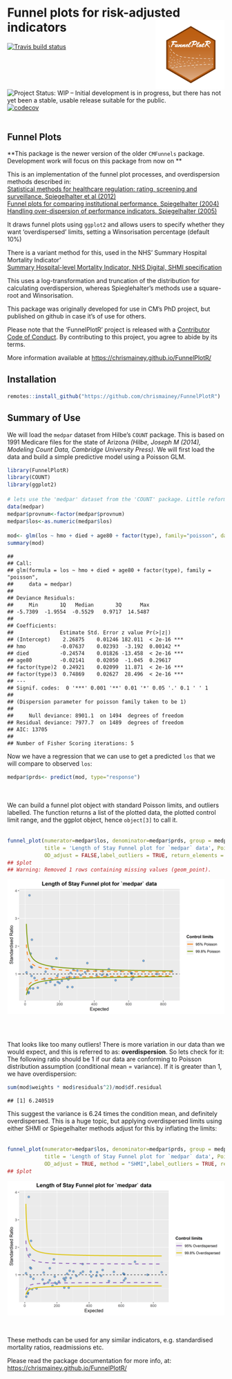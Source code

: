 
# Funnel plots for risk-adjusted indicators <img src="man/figures/logo.png" width="160px" align="right" />

<!-- badges: start -->

[![Travis build
status](https://travis-ci.org/chrismainey/FunnelPlotR.svg?branch=master)](https://travis-ci.org/chrismainey/FunnelPlotR)
![Project Status: WIP – Initial development is in progress, but there
has not yet been a stable, usable release suitable for the
public.](https://www.repostatus.org/badges/latest/wip.svg)
[![codecov](https://codecov.io/gh/chrismainey/FunnelPlotR/branch/master/graph/badge.svg)](https://codecov.io/gh/chrismainey/FunnelPlotR)
<br><br> <!-- badges: end -->

## Funnel Plots

**This package is the newer version of the older `CMFunnels` package.
Development work will focus on this package from now on **

This is an implementation of the funnel plot processes, and
overdispersion methods described in:<br> [Statistical methods for
healthcare regulation: rating, screening and surveillance. Spiegelhalter
et al
(2012)](https://rss.onlinelibrary.wiley.com/doi/full/10.1111/j.1467-985X.2011.01010.x)<br>
[Funnel plots for comparing institutional performance. Spiegelhalter
(2004)](https://onlinelibrary.wiley.com/doi/10.1002/sim.1970)<br>
[Handling over-dispersion of performance indicators. Spiegelhalter
(2005)](https://qualitysafety.bmj.com/content/14/5/347)<br>

It draws funnel plots using `ggplot2` and allows users to specify
whether they want ‘overdispersed’ limits, setting a Winsorisation
percentage (default 10%)

There is a variant method for this, used in the NHS’ Summary Hospital
Mortality Indicator’<br> [Summary Hospital-level Mortality Indicator,
NHS Digital, SHMI
specification](https://digital.nhs.uk/data-and-information/publications/ci-hub/summary-hospital-level-mortality-indicator-shmi)
<br>

This uses a log-transformation and truncation of the distribution for
calculating overdispersion, whereas Spieglehalter’s methods use a
square-root and Winsorisation.

This package was originally developed for use in CM’s PhD project, but
published on github in case it’s of use for others.

Please note that the ‘FunnelPlotR’ project is released with a
[Contributor Code of
Conduct](https://chrismainey.github.io/FunnelPlotR/CODE_OF_CONDUCT.html).
By contributing to this project, you agree to abide by its terms.

More information available at
<https://chrismainey.github.io/FunnelPlotR/>

## Installation

``` r
remotes::install_github("https://github.com/chrismainey/FunnelPlotR")
```

## Summary of Use

We will load the `medpar` dataset from Hilbe’s `COUNT` package. This is
based on 1991 Medicare files for the state of Arizona *(Hilbe, Joseph M
(2014), Modeling Count Data, Cambridge University Press)*. We will first
load the data and build a simple predictive model using a Poisson GLM.

``` r
library(FunnelPlotR)
library(COUNT)
library(ggplot2)

# lets use the 'medpar' dataset from the 'COUNT' package. Little reformatting needed
data(medpar)
medpar$provnum<-factor(medpar$provnum)
medpar$los<-as.numeric(medpar$los)

mod<- glm(los ~ hmo + died + age80 + factor(type), family="poisson", data=medpar)
summary(mod)
```

    ## 
    ## Call:
    ## glm(formula = los ~ hmo + died + age80 + factor(type), family = "poisson", 
    ##     data = medpar)
    ## 
    ## Deviance Residuals: 
    ##     Min       1Q   Median       3Q      Max  
    ## -5.7309  -1.9554  -0.5529   0.9717  14.5487  
    ## 
    ## Coefficients:
    ##               Estimate Std. Error z value Pr(>|z|)    
    ## (Intercept)    2.26875    0.01246 182.011  < 2e-16 ***
    ## hmo           -0.07637    0.02393  -3.192  0.00142 ** 
    ## died          -0.24574    0.01826 -13.458  < 2e-16 ***
    ## age80         -0.02141    0.02050  -1.045  0.29617    
    ## factor(type)2  0.24921    0.02099  11.871  < 2e-16 ***
    ## factor(type)3  0.74869    0.02627  28.496  < 2e-16 ***
    ## ---
    ## Signif. codes:  0 '***' 0.001 '**' 0.01 '*' 0.05 '.' 0.1 ' ' 1
    ## 
    ## (Dispersion parameter for poisson family taken to be 1)
    ## 
    ##     Null deviance: 8901.1  on 1494  degrees of freedom
    ## Residual deviance: 7977.7  on 1489  degrees of freedom
    ## AIC: 13705
    ## 
    ## Number of Fisher Scoring iterations: 5

Now we have a regression that we can use to get a predicted `los` that
we will compare to observed `los`:

``` r
medpar$prds<- predict(mod, type="response")
```

<br><br> We can build a funnel plot object with standard Poisson limits,
and outliers labelled. The function returns a list of the plotted data,
the plotted control limit range, and the ggplot object, hence
`object[3]` to call it.

``` r

funnel_plot(numerator=medpar$los, denominator=medpar$prds, group = medpar$provnum, 
            title = 'Length of Stay Funnel plot for `medpar` data', Poisson_limits = TRUE,
            OD_adjust = FALSE,label_outliers = TRUE, return_elements = "plot")
## $plot
## Warning: Removed 1 rows containing missing values (geom_point).
```

<img src="./man/figures/funnel1-1.png" width="672" style="display: block; margin: auto;" />

<br><br>

That looks like too many outliers\! There is more variation in our data
than we would expect, and this is referred to as: **overdispersion**. So
lets check for it: <br> The following ratio should be 1 if our data are
conforming to Poisson distribution assumption (conditional mean =
variance). If it is greater than 1, we have overdispersion:

``` r
sum(mod$weights * mod$residuals^2)/mod$df.residual
```

    ## [1] 6.240519

This suggest the variance is 6.24 times the condition mean, and
definitely overdispersed. This is a huge topic, but applying
overdispersed limits using either SHMI or Spiegelhalter methods adjust
for this by inflating the limits:

``` r

funnel_plot(numerator=medpar$los, denominator=medpar$prds, group = medpar$provnum, 
            title = 'Length of Stay Funnel plot for `medpar` data', Poisson_limits = FALSE,
            OD_adjust = TRUE, method = "SHMI",label_outliers = TRUE, return_elements = "plot")
## $plot
```

<img src="./man/figures/funnel2-1.png" width="672" style="display: block; margin: auto;" />

<br><br> These methods can be used for any similar indicators,
e.g. standardised mortality ratios, readmissions etc.

Please read the package documentation for more info, at:
<https://chrismainey.github.io/FunnelPlotR/>
